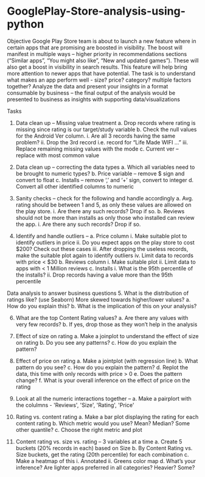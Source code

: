 # GooglePlay-Store-analysis-using-python
Objective
Google Play Store team is about to launch a new feature where in certain apps that are
promising are boosted in visibility. The boost will manifest in multiple ways – higher priority in
recommendations sections (“Similar apps”, “You might also like”, “New and updated games”).
These will also get a boost in visibility in search results. This feature will help bring more
attention to newer apps that have potential.
The task is to understand what makes an app perform well - size? price? category? multiple
factors together? Analyze the data and present your insights in a format consumable by
business – the final output of the analysis would be presented to business as insights with
supporting data/visualizations

Tasks
1. Data clean up – Missing value treatment
a. Drop records where rating is missing since rating is our target/study variable
b. Check the null values for the Android Ver column.
  i. Are all 3 records having the same problem?
  ii. Drop the 3rd record i.e. record for “Life Made WIFI …”
  iii. Replace remaining missing values with the mode
c. Current ver – replace with most common value


2. Data clean up – correcting the data types
a. Which all variables need to be brought to numeric types?
b. Price variable – remove $ sign and convert to float
c. Installs – remove ‘,’ and ‘+’ sign, convert to integer
d. Convert all other identified columns to numeric


3. Sanity checks – check for the following and handle accordingly
a. Avg. rating should be between 1 and 5, as only these values are allowed on the play
store.
  i. Are there any such records? Drop if so.
b. Reviews should not be more than installs as only those who installed can review the
app.
  i. Are there any such records? Drop if so.
  
  
  
4. Identify and handle outliers –
a. Price column
  i. Make suitable plot to identify outliers in price
  ii. Do you expect apps on the play store to cost $200? Check out these cases
  iii. After dropping the useless records, make the suitable plot again to identify
       outliers
  iv. Limit data to records with price < $30
b. Reviews column
  i. Make suitable plot
  ii. Limit data to apps with < 1 Million reviews
c. Installs
  i. What is the 95th percentile of the installs?
  ii. Drop records having a value more than the 95th percentile

Data analysis to answer business questions
5. What is the distribution of ratings like? (use Seaborn) More skewed towards higher/lower
values?
a. How do you explain this?
b. What is the implication of this on your analysis?


6. What are the top Content Rating values?
a. Are there any values with very few records?
b. If yes, drop those as they won’t help in the analysis


7. Effect of size on rating
a. Make a joinplot to understand the effect of size on rating
b. Do you see any patterns?
c. How do you explain the pattern?



8. Effect of price on rating
a. Make a jointplot (with regression line)
b. What pattern do you see?
c. How do you explain the pattern?
d. Replot the data, this time with only records with price > 0
e. Does the pattern change?
f. What is your overall inference on the effect of price on the rating


9. Look at all the numeric interactions together –
a. Make a pairplort with the colulmns - 'Reviews', 'Size', 'Rating', 'Price'



10. Rating vs. content rating
a. Make a bar plot displaying the rating for each content rating
b. Which metric would you use? Mean? Median? Some other quantile?
c. Choose the right metric and plot



11. Content rating vs. size vs. rating – 3 variables at a time
a. Create 5 buckets (20% records in each) based on Size
b. By Content Rating vs. Size buckets, get the rating (20th percentile) for each
combination
c. Make a heatmap of this
  i. Annotated
  ii. Greens color map
  d. What’s your inference? Are lighter apps preferred in all categories? Heavier? Some?
